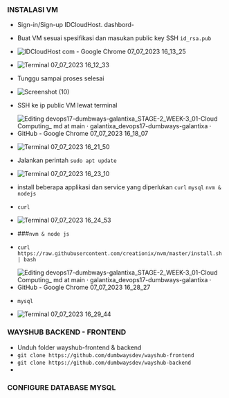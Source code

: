 ### INSTALASI VM
- Sign-in/Sign-up IDCloudHost. dashbord-
- Buat VM sesuai spesifikasi dan masukan public key SSH ```id_rsa.pub```
- ![IDCloudHost com - Google Chrome 07_07_2023 16_13_25](https://github.com/galantixa/devops17-dumbways-galantixa/assets/92994294/530a34e5-6dd5-489d-b840-e8c1a1321972)
- ![Terminal 07_07_2023 16_12_33](https://github.com/galantixa/devops17-dumbways-galantixa/assets/92994294/5225cefa-0245-425d-bb07-594f7e94a335)
- Tunggu sampai proses selesai
- ![Screenshot (10)](https://github.com/galantixa/devops17-dumbways-galantixa/assets/92994294/09dc6e0b-6f8d-4e4d-b3e3-6bdaf41bba9d)
- SSH ke ip public VM lewat terminal
- ![Editing devops17-dumbways-galantixa_STAGE-2_WEEK-3_01-Cloud Computing_ md at main · galantixa_devops17-dumbways-galantixa · GitHub - Google Chrome 07_07_2023 16_18_07](https://github.com/galantixa/devops17-dumbways-galantixa/assets/92994294/7ee0765d-0434-4313-868d-2299ca0684b1)
- ![Terminal 07_07_2023 16_21_50](https://github.com/galantixa/devops17-dumbways-galantixa/assets/92994294/83b903ce-8a72-421f-b0a8-cbfc195a1b98)

- Jalankan perintah ```sudo apt update```
- ![Terminal 07_07_2023 16_23_10](https://github.com/galantixa/devops17-dumbways-galantixa/assets/92994294/6b034ee3-d6cd-4985-8cf5-fb37bde7fb10)

- install beberapa applikasi dan service yang diperlukan ```curl``` ```mysql``` ```nvm & nodejs```
- ```curl```
- ![Terminal 07_07_2023 16_24_53](https://github.com/galantixa/devops17-dumbways-galantixa/assets/92994294/06dafcc1-7a97-4551-834d-cbe978a08841)
- ###```nvm & node js```
- ```curl https://raw.githubusercontent.com/creationix/nvm/master/install.sh | bash```
- ![Editing devops17-dumbways-galantixa_STAGE-2_WEEK-3_01-Cloud Computing_ md at main · galantixa_devops17-dumbways-galantixa · GitHub - Google Chrome 07_07_2023 16_28_27](https://github.com/galantixa/devops17-dumbways-galantixa/assets/92994294/e110c1d4-7ab8-4e2f-8561-ccaca74b1a01)
- ```mysql```
- ![Terminal 07_07_2023 16_29_44](https://github.com/galantixa/devops17-dumbways-galantixa/assets/92994294/e082eab4-a58d-4b18-80ee-978a0d3788b4)

### WAYSHUB BACKEND - FRONTEND
- Unduh folder wayshub-frontend & backend
- ```git clone https://github.com/dumbwaysdev/wayshub-frontend```
- ```git clone https://github.com/dumbwaysdev/wayshub-backend```
- 
### CONFIGURE DATABASE MYSQL
